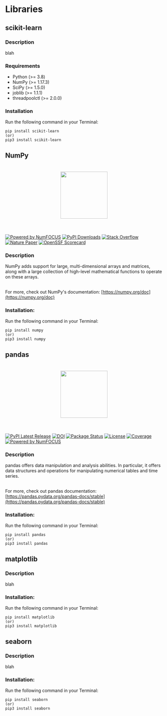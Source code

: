 # Libraries

## scikit-learn
### Description
blah

### Requirements
- Python (>= 3.8)
- NumPy (>= 1.17.3)
- SciPy (>= 1.5.0)
- joblib (>= 1.1.1)
- threadpoolctl (>= 2.0.0)

### Installation
Run the following command in your Terminal:
```
pip install scikit-learn
(or)
pip3 install scikit-learn
```

## NumPy
<h1 align="center">
<img src="https://raw.githubusercontent.com/numpy/numpy/main/branding/logo/primary/numpylogo.svg" width="150">
</h1><br>


[![Powered by NumFOCUS](https://img.shields.io/badge/powered%20by-NumFOCUS-orange.svg?style=flat&colorA=E1523D&colorB=007D8A)](
https://numfocus.org)
[![PyPI Downloads](https://img.shields.io/pypi/dm/numpy.svg?label=PyPI%20downloads)](
https://pypi.org/project/numpy/)
[![Stack Overflow](https://img.shields.io/badge/stackoverflow-Ask%20questions-blue.svg)](
https://stackoverflow.com/questions/tagged/numpy)
[![Nature Paper](https://img.shields.io/badge/DOI-10.1038%2Fs41586--020--2649--2-blue)](
https://doi.org/10.1038/s41586-020-2649-2)
[![OpenSSF Scorecard](https://api.securityscorecards.dev/projects/github.com/numpy/numpy/badge)](https://api.securityscorecards.dev/projects/github.com/numpy/numpy)

### Description
NumPy adds support for large, multi-dimensional arrays and matrices, along with a large collection of high-level mathematical functions to operate on these arrays.

<br> For more, check out NumPy's documentation: [https://numpy.org/doc](https://numpy.org/doc)

### Installation:
Run the following command in your Terminal:
```
pip install numpy
(or)
pip3 install numpy
```

## pandas
<h1 align="center">
<img src="https://pandas.pydata.org/static/img/pandas.svg" width="150">
</h1><br>

[![PyPI Latest Release](https://img.shields.io/pypi/v/pandas.svg)](https://pypi.org/project/pandas/)
[![DOI](https://zenodo.org/badge/DOI/10.5281/zenodo.3509134.svg)](https://doi.org/10.5281/zenodo.3509134)
[![Package Status](https://img.shields.io/pypi/status/pandas.svg)](https://pypi.org/project/pandas/)
[![License](https://img.shields.io/pypi/l/pandas.svg)](https://github.com/pandas-dev/pandas/blob/main/LICENSE)
[![Coverage](https://codecov.io/github/pandas-dev/pandas/coverage.svg?branch=main)](https://codecov.io/gh/pandas-dev/pandas)
[![Powered by NumFOCUS](https://img.shields.io/badge/powered%20by-NumFOCUS-orange.svg?style=flat&colorA=E1523D&colorB=007D8A)](https://numfocus.org)

### Description
pandas offers data manipulation and analysis abilities. In particular, it offers data structures and operations for manipulating numerical tables and time series.

<br> For more, check out pandas documentation: [https://pandas.pydata.org/pandas-docs/stable](https://pandas.pydata.org/pandas-docs/stable)

### Installation:
Run the following command in your Terminal:
```
pip install pandas
(or)
pip3 install pandas
```


## matplotlib
### Description
blah
### Installation:
Run the following command in your Terminal:
```
pip install matplotlib
(or)
pip3 install matplotlib
```

## seaborn
### Description
blah
### Installation:
Run the following command in your Terminal:
```
pip install seaborn
(or)
pip3 install seaborn
```
